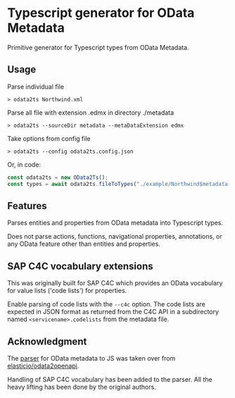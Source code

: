 # Typescript generator for OData Metadata

Primitive generator for Typescript types from OData Metadata.

## Usage

Parse individual file

```
> odata2ts Northwind.xml
```

Parse all file with extension .edmx in directory ./metadata

```
> odata2ts --sourceDir metadata --metaDataExtension edmx
```

Take options from config file

```
> odata2ts --config odata2ts.config.json
```

Or, in code:

```js
const odata2ts = new OData2Ts();
const types = await odata2ts.fileToTypes("./example/Northwind$metadata.xml");
```

## Features

Parses entities and properties from OData metadata into Typescript types.

Does not parse actions, functions, navigational properties, annotations, or any OData feature other than entities and properties.

## SAP C4C vocabulary extensions

This was originally built for SAP C4C which provides an OData vocabulary for value lists ('code lists') for properties.

Enable parsing of code lists with the `--c4c` option. The code lists are expected in JSON format as returned from the C4C API in a subdirectory named `<servicename>.codelists` from the metadata file.

## Acknowledgment

The [parser](src/lib/parser/) for OData metadata to JS was taken over from [elasticio/odata2openapi](https://github.com/elasticio/odata2openapi).

Handling of SAP C4C vocabulary has been added to the parser. All the heavy lifting has been done by the original authors.
